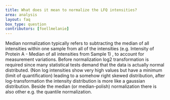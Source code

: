 ```yaml
---
title: What does it mean to normalize the LFQ intensities?
area: analysis
layout: faq
box_type: question
contributors: [foellmelanie]
---
```



Median normalization typically refers to subtracting the median of all intensities within one sample from all of the intensities (e.g. Intensity of Protein A - Median of all intensities from Sample 1) , to account for measurement variations. Before normalization log2 transformation is required since many statistical tests demand that the data is actually normal distributed. (Non log intensities show very high values but have a minimum (limit of quantification) leading to a somehow right skewed distribution, after log-transformation the intensity distribution is more like a gaussian distribution. Beside the median (or median-polish) normalization there is also other e.g. the quantile  normalization.

